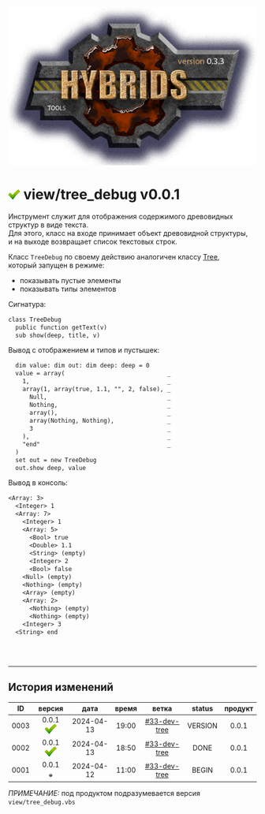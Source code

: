 [![logo](../../logo.png)](../../docs.md "documentation") 

[M]: ../../docs.md        "родитель"
[P]: ../../icons/progress.png  "в процессе..."
[S]: ../../icons/success.png   "ошибок не обнаружено"
[E]: ../../icons/empty.png     "нет данных"

[Tree]: tree.md

[![S]][M] view/tree_debug v0.0.1
================================
Инструмент служит для отображения содержимого древовидных структур в виде текста.  
Для этого, класс на входе принимает объект древовидной структуры,  
и на выходе возвращает список текстовых строк.  

Класс `TreeDebug` по своему действию аналогичен классу [Tree],  
который запущен в режиме:   
  - показывать пустые элементы  
  - показывать типы элементов  

Сигнатура:  

```vbs
class TreeDebug
  public function getText(v)
  sub show(deep, title, v)
```

Вывод с отображением и типов и пустышек:

```vbs
  dim value: dim out: dim deep: deep = 0
  value = array(                             _
    1,                                       _
    array(1, array(true, 1.1, "", 2, false), _
      Null,                                  _
      Nothing,                               _
      array(),                               _
      array(Nothing, Nothing),               _
      3                                      _
    ),                                       _
    "end"                                    _
  )
  set out = new TreeDebug
  out.show deep, value
```

Вывод в консоль:  

```
<Array: 3>
  <Integer> 1
  <Array: 7>
    <Integer> 1
    <Array: 5>
      <Bool> true
      <Double> 1.1
      <String> (empty)
      <Integer> 2
      <Bool> false
    <Null> (empty)
    <Nothing> (empty)
    <Array> (empty)
    <Array: 2>
      <Nothing> (empty)
      <Nothing> (empty)
    <Integer> 3
  <String> end
```
<br/>

<br/>

--------------------------------------------------------------------------------

История изменений 
-----------------

| **ID** |      версия     |    дата    | время |     ветка      | status  | продукт |  
|:------:|:---------------:|:----------:|:-----:|:--------------:|:-------:|:-------:|  
|  0003  | 0.0.1 [![S]][M] | 2024-04-13 | 19:00 | [#33-dev-tree] | VERSION |  0.0.1  |  
|  0002  | 0.0.1 [![S]][M] | 2024-04-13 | 18:50 | [#33-dev-tree] |  DONE   |  0.0.1  |  
|  0001  | 0.0.1 [![E]][M] | 2024-04-12 | 11:00 | [#33-dev-tree] |  BEGIN  |  0.0.1  |  

*ПРИМЕЧАНИЕ:* под продуктом подразумевается версия `view/tree_debug.vbs`  

[#33-dev-tree]: ../../history.md#-v033-dev
